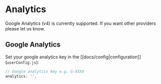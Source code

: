 # Analytics

Google Analytics (v4) is currently supported. If you want other providers please let us know.

## Google Analytics

Set your google analytics key in the [[docs/config|configuration]] (`userConfig.js`):

```js
// Google analytics key e.g. G-XXXX
analytics: '',
```